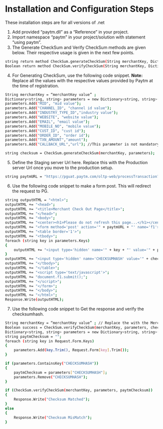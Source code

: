 # Installation and Configuration Steps

These installation steps are for all versions of .net

1. Add provided “paytm.dll” as a “Reference” in your project.
2. Import namespace “paytm” in your project/solution with statement “using paytm”.
3. The Generate CheckSum and Verify CheckSum methods are given below. Their respective usage is given in the next few points.

 ```sh
 string return method CheckSum.generateCheckSum(String merchantKey, Dictionary<String, String> parameters)
 Boolean return method CheckSum.verifyCheckSum(String merchantKey, Dictionary<String, String> parameters, String checkSum)
 ```
4. For Generating CheckSum, use the following code snippet. **Note:** Replace all the values with the respective values provided by Paytm at the time of registration.
 ```sh
 String merchantKey = “merchantKey value” ;
 Dictionary<string, string> parameters = new Dictionary<string, string>();
 parameters.Add("MID", "mid value");
 parameters.Add("CHANNEL_ID", "channel id value");
 parameters.Add("INDUSTRY_TYPE_ID","industry value");
 parameters.Add("WEBSITE", "website value");
 parameters.Add("EMAIL", "email value");
 parameters.Add("MOBILE_NO", "mobile value");
 parameters.Add("CUST_ID", "cust id");
 parameters.Add("ORDER_ID", "order id");
 parameters.Add("TXN_AMOUNT","amount");
 parameters.Add("CALLBACK_URL","url"); //This parameter is not mandatory. Use this to pass the callback url dynamically.
 
 string checksum = CheckSum.generateCheckSum(merchantKey, parameters);
 ```
5. Define the Staging server Url here. Replace this with the Production server Url once you move to the production setup.
 ```sh
 string paytmURL = "https://pguat.paytm.com/oltp-web/processTransaction?orderid=" + orderid;
 ```

6. Use the following code snippet to make a form post. This will redirect the request to PG.
 ```sh
 string outputHTML = "<html>";
 outputHTML += "<head>";
 outputHTML += "<title>Merchant Check Out Page</title>";
 outputHTML += "</head>";
 outputHTML += "<body>";
 outputHTML += "<center><h1>Please do not refresh this page...</h1></center>";
 outputHTML += "<form method='post' action='" + paytmURL + "' name='f1'>";
 outputHTML += "<table border='1'>";
 outputHTML += "<tbody>";
 foreach (string key in parameters.Keys)
 {
     outputHTML += "<input type='hidden' name='" + key + "' value='" + parameters[key] + "'>";
 }
 outputHTML += "<input type='hidden' name='CHECKSUMHASH' value='" + checksum + "'>";
 outputHTML += "</tbody>";
 outputHTML += "</table>";
 outputHTML += "<script type='text/javascript'>";
 outputHTML += "document.f1.submit();";
 outputHTML += "</script>";
 outputHTML += "</form>";
 outputHTML += "</body>";
 outputHTML += "</html>";
 Response.Write(outputHTML);
 ```
7. Use the following code snippet to Get the response and verify the checksumhash. 
 ```sh
 String merchantKey = “merchantKey value” ; // Replace the with the Merchant Key provided by Paytm at the time of registration.
 Boolean success = CheckSum.verifyCheckSum(merchantKey, parameters, checkSum);
 Dictionary<string, string> parameters = new Dictionary<string, string>();
 string paytmChecksum = "";
 foreach (string key in Request.Form.Keys)
 {
     parameters.Add(key.Trim(), Request.Form[key].Trim());
 }

 if (parameters.ContainsKey("CHECKSUMHASH"))
 {
     paytmChecksum = parameters["CHECKSUMHASH"];
     parameters.Remove("CHECKSUMHASH");
 }

 if (CheckSum.verifyCheckSum(merchantKey, parameters, paytmChecksum))
 {
     Response.Write("Checksum Matched");
 }
 else
 {
     Response.Write("Checksum MisMatch");
 }
 ```
